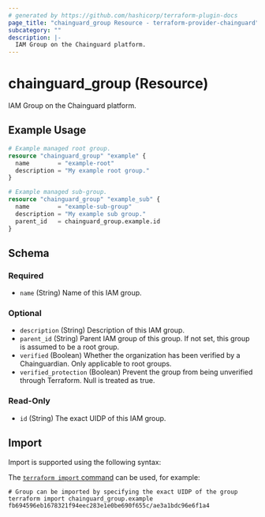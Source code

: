 ```yaml
---
# generated by https://github.com/hashicorp/terraform-plugin-docs
page_title: "chainguard_group Resource - terraform-provider-chainguard"
subcategory: ""
description: |-
  IAM Group on the Chainguard platform.
---
```


# chainguard_group (Resource)

IAM Group on the Chainguard platform.

## Example Usage

```terraform
# Example managed root group.
resource "chainguard_group" "example" {
  name        = "example-root"
  description = "My example root group."
}

# Example managed sub-group.
resource "chainguard_group" "example_sub" {
  name        = "example-sub-group"
  description = "My example sub group."
  parent_id   = chainguard_group.example.id
}
```

<!-- schema generated by tfplugindocs -->
## Schema

### Required

- `name` (String) Name of this IAM group.

### Optional

- `description` (String) Description of this IAM group.
- `parent_id` (String) Parent IAM group of this group. If not set, this group is assumed to be a root group.
- `verified` (Boolean) Whether the organization has been verified by a Chainguardian. Only applicable to root groups.
- `verified_protection` (Boolean) Prevent the group from being unverified through Terraform. Null is treated as true.

### Read-Only

- `id` (String) The exact UIDP of this IAM group.

## Import

Import is supported using the following syntax:

The [`terraform import` command](https://developer.hashicorp.com/terraform/cli/commands/import) can be used, for example:

```shell
# Group can be imported by specifying the exact UIDP of the group
terraform import chainguard_group.example fb694596eb1678321f94eec283e1e0be690f655c/ae3a1bdc96e6f1a4
```
